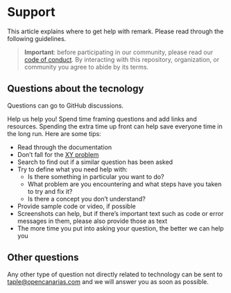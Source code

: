 # Support

This article explains where to get help with remark. Please read through the following guidelines.

> **Important**: before participating in our community, please read our [code of conduct](./CODE_OF_CONDUCT.md). By interacting with this repository, organization, or community you agree to abide by its terms.

## Questions about the tecnology

Questions can go to GitHub discussions.

Help us help you! Spend time framing questions and add links and resources. Spending the extra time up front can help save everyone time in the long run. Here are some tips:

* Read through the documentation
* Don’t fall for the [XY problem](https://meta.stackexchange.com/questions/66377/what-is-the-xy-problem/66378#66378)
* Search to find out if a similar question has been asked
* Try to define what you need help with:
  * Is there something in particular you want to do?
  * What problem are you encountering and what steps have you taken to try and fix it?
  * Is there a concept you don’t understand?  
* Provide sample code or video, if possible
* Screenshots can help, but if there’s important text such as code or error messages in them, please also provide those as text
* The more time you put into asking your question, the better we can help you

## Other questions

Any other type of question not directly related to technology can be sent to taple@opencanarias.com and we will answer you as soon as possible.